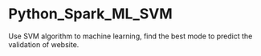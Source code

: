 # Python_Spark_ML_SVM
Use SVM algorithm to machine learning, find the best mode to predict the validation of website.
